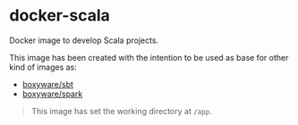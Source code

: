 # docker-scala

Docker image to develop Scala projects.

This image has been created with the intention to be used as base for other kind of images as:

* [boxyware/sbt](https://hub.docker.com/r/boxyware/sbt)
* [boxyware/spark](https://hub.docker.com/r/boxyware/spark)

>This image has set the working directory at ```/app```.
